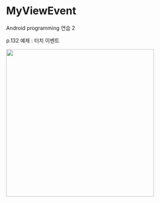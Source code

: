 # MyViewEvent
Android programming 연습 2

p.132 예제 : 터치 이벤트


<img src="https://user-images.githubusercontent.com/33932851/108803548-4a9e2600-75de-11eb-80d3-74927786a136.png"  width="400">


